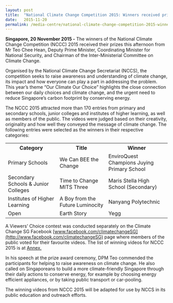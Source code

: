 ```yaml
---
layout: post
title:  "National Climate Change Competition 2015: Winners received prizes from DPM Teo Chee Hean"
date:   2015-11-20
permalink: /media-centre/national-climate-change-competition-2015-winners-received-prizes-from-dpm-teo-chee-hean/
---
```


**Singapore, 20 November 2015 -** The winners of the National Climate Change Competition (NCCC) 2015 received their prizes this afternoon from Mr Teo Chee Hean, Deputy Prime Minister, Coordinating Minister for National Security, and Chairman of the Inter-Ministerial Committee on Climate Change.

Organised by the National Climate Change Secretariat (NCCS), the competition seeks to raise awareness and understanding of climate change, its impact and how everyone can play a part in addressing the problem.  This year’s theme “Our Climate Our Choice” highlights the close connection between our daily choices and climate change, and the urgent need to reduce Singapore’s carbon footprint by conserving energy.

The NCCC 2015 attracted more than 170 entries from primary and secondary schools, junior colleges and institutes of higher learning, as well as members of the public. The videos were judged based on their creativity, originality and how well they conveyed the message of climate change. The following entries were selected as the winners in their respective categories:

<table class="table-h">
  <tr>
  	<th>Category</th>
    <th>Title</th>
    <th>Winner</th>
  </tr>
<tr>
  	<td>Primary Schools</td>
    <td>We Can BEE the Change</td>
    <td>EnviroQuest Champions
Juying Primary School</td>
  </tr>
<tr>
  	<td>Secondary Schools & Junior Colleges</td>
    <td>Time to Change
MITS Three</td>
    <td>Maris Stella High School (Secondary)</td>
  </tr>
  <tr>
  	<td>Institutes of Higher Learning</td>
    <td>A Boy from the Future
Luminocity</td>
    <td>Nanyang Polytechnic</td>
  </tr>
   <tr>
  	<td>Open</td>
    <td>Earth Story</td>
    <td>Yegg</td>
  </tr>
  </table>
  
A Viewers’ Choice contest was conducted separately on the Climate Change SG Facebook [www.facebook.com/climatechangeSG](http://www.facebook.com/climatechangeSG) page where members of the public voted for their favourite videos. The list of winning videos for NCCC 2015 is at [Annex.](https://github.com/isomerpages/isomerpages-stratgroup/raw/master/images/Press%20Release%20images/PDFs/annex---winners-of-nccc-2015.pdf)

In his speech at the prize award ceremony, DPM Teo commended the participants for helping to raise awareness on climate change.  He also called on Singaporeans to build a more climate-friendly Singapore through their daily actions to conserve energy, for example by choosing energy efficient appliances, or by taking public transport or car-pooling.  

The winning videos from NCCC 2015 will be adapted for use by NCCS in its public education and outreach efforts.  

